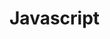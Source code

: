 # Javascript
> <script> 태그를 이용하면 자바스크립트 프로그램을 HTML 문서 대부분의 위치에 삽입할 수 있습니다. <br><br>
> 
#### 외부 스크립트 
> 자바스크립트 코드의 양이 많은 경우엔, 파일로 소분하여 저장할 수 있습니다. <br>
> 이렇게 분해해 놓은 각 파일은 src 속성을 사용해 HTML에 삽입합니다 <br> 
>   ## :warning:  <br>
>  * src 속성이 있으면 태그 내부의 코드는 무시됩니다. <br>
> * <script> 태그는 src 속성과 내부 코드를 동시에 가지지 못합니다. <br>
>  
>  ```c
> <script src="file.js">
>      alert(1); // src 속성이 사용되었으므로 이 코드는 무시됩니다.
> </script>
> ``` 
> <br>   
> * 역 따옴표(백틱, backtick) : `Hello` <br>
>       역 따옴표로 변수나 표현식을 감싼 후 ${…}안에 넣어주면, 아래와 같이 원하는 변수나 표현식을 문자열 중간에 손쉽게 넣을 수 있습니다. <br>
> 
>  ```c
> let name = "John";
> 
> // 변수를 문자열 중간에 삽입
> alert( `Hello, ${name}!` ); // Hello, John!
>
> // 표현식을 문자열 중간에 삽입
> alert( `the result is ${1 + 2}` ); // the result is 3
> ``` 
> <br> 
>  
> #### 세미콜론 
> 줄 바꿈이 있다면 세미콜론(semicolon)을 생략할 수 있습니다. <br>
> 아래 코드는 에러 없이 동작합니다.
>  ```c
> alert('Hello')
> alert('World')
> ```
>  <br>
> <br>
>
> #### 변수
> * var는 let과 거의 동일하게 동작합니다. var도 let처럼 변수를 선언하는 데 쓰이죠. 다만 var는 ‘오래된’ 방식입니다. <br>
> * 여러 단어를 조합하여 변수명을 만들 땐 카멜 표기법(camelCase)가 흔히 사용됩니다. 카멜 표기법은 단어를 차례대로 나열하면서 첫 단어를 제외한 각 단어의 첫 글자를 대문자로 작성합니다. myVeryLongName같이 말이죠. 
> <br>
>  
> #### 상수
> * 변화하지 않는 변수를 선언할 땐, let 대신 const를 사용합니다. <br>
> * const로 선언한 변수를 '상수(constant)'라고 부릅니다. 상수는 재할당할 수 없으므로 상수를 변경하려고 하면 에러가 발생합니다.
> ```c
> const myBirthday = '18.04.1982';
> myBirthday = '01.01.2001'; // error, can't reassign the constant!
> ```  
> <br>
>
> #### undefined 값
> * undefined 값도 null 값처럼 자신만의 자료형을 형성합니다.
> * undefined는 '값이 할당되지 않은 상태’를 나타낼 때 사용합니다.
> * 변수는 선언했지만, 값을 할당하지 않았다면 해당 변수에 undefined가 자동으로 할당됩니다.
> ```c
> let age;
> alert(age); // 'undefined'가 출력됩니다.
> ``` 
> <br>
> <br>
>
> #### null 값
> * null 값은 지금까지 소개한 자료형 중 어느 자료형에도 속하지 않는 값입니다.
> * null 값은 오로지 null 값만 포함하는 별도의 자료형을 만듭니다.
> * null의 typeof 연산은 "object"인데, 이는 언어상 오류입니다. null은 객체가 아닙니다.
>
> <br><br>
>
> - 객체(object)형은 특수한 자료형입니다.
> 객체형을 제외한 다른 자료형은 문자열이든 숫자든 한 가지만 표현할 수 있기 때문에 원시(primitive) 자료형이라 부릅니다. 반면 객체는 데이터 컬렉션이나 복잡한 개체(entity)를 표현할 수 있습니다. <br>
> - 심볼(symbol)형은 객체의 고유한 식별자(unique identifier)를 만들 때 사용됩니다. 
> 
> <br>
>
> #### typeof 연산자
> * typeof 연산자는 인수의 자료형을 반환합니다. 자료형에 따라 처리 방식을 다르게 하고 싶거나 변수의 자료형을 빠르게 알아내고자 할 때 유용합니다.
> * typeof 연산자는 두 가지 형태의 문법을 지원합니다.
> 1. 연산자: typeof x
> 2. 함수: typeof(x) <br>
> 괄호가 있든 없든 결과가 동일합니다. <br>
> typeof x를 호출하면 인수의 자료형을 나타내는 문자열을 반환합니다.
> ```c
> ypeof undefined // "undefined"
>
> typeof 0 // "number"
>
> typeof 10n // "bigint"
>
> typeof true // "boolean"
> 
> typeof "foo" // "string"
>
> typeof Symbol("id") // "symbol"
>
> typeof Math // "object"  (1)
>
> typeof null // "object"  (2)
>
> typeof alert // "function"  (3)
> ``` 
>
> <br> <br>
>
> #### alert
> * alert 함수는 앞선 예제에서 살펴본 바 있습니다. 이 함수가 실행되면 사용자가 ‘확인(OK)’ 버튼을 누를 때까지 메시지를 보여주는 창이 계속 떠있게 됩니다.
>
> <br>
>
> #### prompt
> * 브라우저에서 제공하는 prompt 함수는 두 개의 인수를 받습니다.
> * 함수가 실행되면 텍스트 메시지와 입력 필드(input field), 확인(OK) 및 취소(Cancel) 버튼이 있는 모달 창을 띄워줍니다.
> * title : 사용자에게 보여줄 문자열 <br>
> * default : 입력 필드의 초깃값(선택값) <br>
> * 인수를 감싸는 대괄호 [...]의 의미 : default를 감싸는 대괄호는 이 매개변수가 필수가 아닌 선택값이라는 것을 의미합니다.
>
> ```c
> result = prompt(title, [default]);
> ``` 
> <br>
>
> * prompt 함수는 사용자가 입력 필드에 기재한 문자열을 반환합니다. 사용자가 입력을 취소한 경우는 null이 반환됩니다.
>
> ```c
> let age = prompt('나이를 입력해주세요.', 100);
>
> alert(`당신의 나이는 ${age}살 입니다.`); // 당신의 나이는 100살입니다.
> ``` 
>
> :warning: Internet Explorer(IE)에서는 항상 '기본값’을 넣어주세요. <br>  
> * 프롬프트 함수의 두 번째 매개변수는 선택사항이지만, 이 매개변수가 없는 경우 IE는 "undefined"를 입력 필드에 명시합니다. <br>
> * IE 사용자를 비롯한 모든 사용자에게 깔끔한 프롬프트를 보여주려면 아래와 같이 두 번째 매개변수를 항상 전달해 줄 것을 권장합니다.
> ```c
> let test = prompt("Test", ''); // <-- IE 사용자를 위한 매개변수 처리
> ``` 
>
> <br>
> <br>
> 
> #### 컨펌 대화상자
> ```c
> result = confirm(question);
> ``` 
> confirm 함수는 매개변수로 받은 question(질문)과 확인 및 취소 버튼이 있는 모달 창을 보여줍니다. <br>
> 사용자가 확인버튼를 누르면 true, 그 외의 경우는 false를 반환합니다.
> 
> ```c
> let isBoss = confirm("당신이 주인인가요?");
>
> alert( isBoss ); // 확인 버튼을 눌렀다면 true가 출력됩니다.
> ``` 
> 
> <br>
> <br>
> 
> #### 문자형으로 변환
> * 문자형으로의 형 변환은 문자형의 값이 필요할 때 일어납니다. <br>
> * alert메서드는 매개변수로 문자형을 받기 때문에, alert(value)에서 value는 문자형이어야 합니다. 만약, 다른 형의 값을 전달받으면 이 값은 문자형으로 자동 변환됩니다. <br>
> * String(value) 함수를 호출해 전달받은 값을 문자열로 변환 할 수도 있습니다. <br>
> 
> ```c
> let value = true;
> alert(typeof value); // boolean
>
> value = String(value); // 변수 value엔 문자열 "true"가 저장됩니다.
> alert(typeof value); // string
> ``` 
> false는 문자열 "false"로, null은 문자열 "null"로 변환되는 것과 같이, 문자형으로의 변환은 대부분 예측 가능한 방식으로 일어납니다. <br>
> 
> <br> <br>
>
> #### 숫자형으로 변환
> 숫자형으로의 변환은 수학과 관련된 함수와 표현식에서 자동으로 일어납니다.
> ```c
> alert( "6" / "2" ); // 3, 문자열이 숫자형으로 자동변환된 후 연산이 수행됩니다.
> ```
> <br>
>
> Number(value) 함수를 사용하면 주어진 값(value)을 숫자형으로 명시해서 변환할 수 있습니다.
> 
> ```c
> let str = "123";
> alert(typeof str); // string
>
> let num = Number(str); // 문자열 "123"이 숫자 123으로 변환됩니다.
>
> alert(typeof num); // number
> ```
> 숫자형 값를 사용해 무언가를 하려고 하는데 그 값을 문자 기반 폼(form)을 통해 입력받는 경우엔, 이런 명시적 형 변환이 필수입니다.
> 
> <br>
>
> ```c
> let age = Number("임의의 문자열 123");
> 
> alert(age); // NaN, 형 변환이 실패합니다.
> ```
> 숫자 이외의 글자가 들어가 있는 문자열을 숫자형으로 변환하려고 하면, 그 결과는 NaN이 됩니다.
> 
> <br>
>
> ##### 예시
> ```c
> alert( Number("   123   ") ); // 123
> alert( Number("123z") );      // NaN ("z"를 숫자로 변환하는 데 실패함)
> alert( Number(true) );        // 1
> alert( Number(false) );       // 0
> ```
> null과 undefined은 숫자형으로 변환 시 결과가 다르다는 점에 유의.
> null은 0이 되고 undefined는 NaN이 됩니다.
>
> <br> <br>
>
> #### 불린형으로 변환
> Boolean(value)를 호출하면 명시적으로 불리언으로의 형 변환을 수행할 수 있습니다. <br>
> 불린형으로 변환 시 적용되는 규칙은 다음과 같습니다. 
> * 숫자 0, 빈 문자열, null, undefined, NaN과 같이 직관적으로도 “비어있다고” 느껴지는 값들은 false가 됩니다.
> * 그 외의 값은 true로 변환됩니다.
> ```c
> alert( Boolean(1) ); // 숫자 1(true)
> alert( Boolean(0) ); // 숫자 0(false)
>
> alert( Boolean("hello") ); // 문자열(true)
> alert( Boolean("") ); // 빈 문자열(false)
> ```
> ###### :warning: 주의: 문자열 "0"은 true입니다.
> PHP 등의 일부 언어에선 문자열 "0"을 false로 취급합니다. 그러나 자바스크립트에선 비어 있지 않은 문자열은 언제나 true입니다.
> ```c
> alert( Boolean("0") ); // true
> alert( Boolean(" ") ); // 공백이 있는 문자열도 비어있지 않은 문자열이기 때문에 true로 변환됩니다.
> ```
> 
> <br> <br> 
>
> #### ‘단항’, ‘이항’, ‘피연산자’
> * 피연산자(operand) 는 연산자가 연산을 수행하는 대상입니다. 5 * 2에는 왼쪽 피연산자 5와 오른쪽 피연산자 2, 총 두 개의 피연산자가 있습니다. '피연산자’는 '인수(argument)'라는 용어로 불리기도 합니다. <br> 
> * 피연산자를 하나만 받는 연산자는 단항(unary) 연산자 라고 부릅니다. 피연산자의 부호를 뒤집는 단항 마이너스 연산자 -는 단항 연산자의 대표적인 예입니다.
> ```c
> let x = 1;
>
> x = -x;
> alert( x ); // -1, 단항 마이너스 연산자는 부호를 뒤집습니다.
> ```
> 
> <br>
>  
> #### 거듭제곱 연산자 **
> 거듭제곱 연산자(exponentiation operator)를 사용한 a ** b를 평가하면 a를 b번 곱한 값이 반환됩니다.
> ```c
> alert( 2 ** 2 ); // 4  (2 * 2)
> alert( 2 ** 3 ); // 8  (2 * 2 * 2)
> alert( 2 ** 4 ); // 16 (2 * 2 * 2 * 2)
> ```
>
> <br> <br>
>
> #### 단항 연산자 +와 숫자형으로의 변환 
> 덧셈 연산자 +는 이항 연산자뿐만 아니라 단항 연산자로도 사용할 수 있습니다. <br>
> 숫자에 단항 덧셈 연산자를 붙이면 이 연산자는 아무런 동작도 하지 않습니다. 그러나 피연산자가 숫자가 아닌 경우엔 숫자형으로의 변환이 일어납니다.
> ```c
> // 숫자에는 아무런 영향을 미치지 않습니다.
> let x = 1;
> alert( +x ); // 1
>
> let y = -2;
> alert( +y ); // -2
>
> // 숫자형이 아닌 피연산자는 숫자형으로 변화합니다.
> alert( +true ); // 1
> alert( +"" );   // 0
> ```
> 단항 덧셈 연산자는 짧은 문법으로도 Number(...)와 동일한 일을 할 수 있게 해줍니다. <br>
> 개발을 하다 보면 문자열을 숫자로 변환해야 하는 경우가 자주 생깁니다. HTML 폼(form) 필드에서 값을 가져왔는데 그 값이 문자형일 때 같이 말이죠. <br>
> 실제로 폼에서 가지고 온 값은 대개 문자열 형태입니다.
> 
> <br> <br>
>
> #### 증가·감소 연산자
> 증가(increment) 연산자 ++는 변수를 1 증가시킵니다.
> ```c
> let counter = 2;
> counter++;      // counter = counter + 1과 동일하게 동작합니다. 하지만 식은 더 짧습니다.
> alert( counter ); // 3
> ```
>
> <br>
>
> 감소(decrement) 연산자 --는 변수를 1 감소시킵니다.
> ```c
> let counter = 2;
> counter--;      // counter = counter - 1과 동일하게 동작합니다. 하지만 식은 더 짧습니다.
> alert( counter ); // 1
> ```
>
> <br> <br>
>
> #### 문자열 비교
> * 자바스크립트는 '사전’순으로 문자열을 비교합니다. '사전편집(lexicographical)'순 이라고 불리기도 하는 이 기준을 적용하면 사전 뒤쪽의 문자열은 사전 앞쪽의 문자열보다 크다고 판단됩니다. <br>
> * 실제 단어를 사전에 실을 때 단어를 구성하는 문자 하나하나를 비교하여 등재 순서를 정하는 것과 같이 자바스크립트도 문자열을 구성하는 문자 하나하나를 비교해가며 문자열을 비교합니다.
> ```c
> alert( 'Z' > 'A' ); // true
> alert( 'Glow' > 'Glee' ); // true
> alert( 'Bee' > 'Be' ); // true
> ```
> <br>
> #### 문자열 비교 시 적용되는 알고리즘은 다음과 같습니다.  <br>
> 1. 두 문자열의 첫 글자를 비교합니다.  <br>
> 2. 첫 번째 문자열의 첫 글자가 다른 문자열의 첫 글자보다 크면(작으면), 첫 번째 문자열이 두 번째 문자열보다 크다고(작다고) 결론 내고 비교를 종료합니다. <br>
> 3. 두 문자열의 첫 글자가 같으면 두 번째 글자를 같은 방식으로 비교합니다. <br>
> 4. 글자 간 비교가 끝날 때까지 이 과정을 반복합니다. <br>
> 5. 비교가 종료되었고 문자열의 길이도 같다면 두 문자열은 동일하다고 결론 냅니다. 비교가 종료되었지만 두 문자열의 길이가 다르면 길이가 긴 문자열이 더 크다고 결론 냅니다. 
